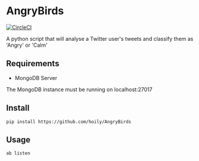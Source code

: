 # AngryBirds
[![CircleCI](https://circleci.com/gh/hoily/AngryBirds.svg?style=svg)](https://circleci.com/gh/hoily/AngryBirds)

A python script that will analyse a Twitter user's tweets and classify them as 'Angry' or 'Calm'

## Requirements

 - MongoDB Server

 The MongoDB instance must be running on localhost:27017

## Install

    pip install https://github.com/hoily/AngryBirds

## Usage
    ab listen
